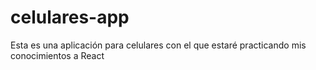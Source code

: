 # celulares-app
Esta es una aplicación para celulares con el que estaré practicando mis conocimientos a React
